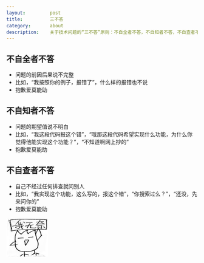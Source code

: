 ```yaml
---
layout:         post
title:          三不答
category:       about
description:    关于技术问题的“三不答”原则：不自全者不答，不自知者不答，不自查者不答
---
```


## 不自全者不答

- 问题的前因后果说不完整
- 比如，“我按照你的例子，报错了”，什么样的报错也不说
- 抱歉爱莫能助

## 不自知者不答

- 问题的期望值说不明白
- 比如，“我这段代码报这个错”，“哦那这段代码希望实现什么功能，为什么你觉得他能实现这个功能？”，“不知道啊网上抄的”
- 抱歉爱莫能助

## 不自查者不答

- 自己不经过任何排查就问别人
- 比如，“我实现这个功能，这么写的，报这个错”，“你搜索过么？”，“还没，先来问你的”
- 抱歉爱莫能助

![noidea.jpeg](/images/weblink/ccaf3ad153624ebcbf7551eabb955404-noidea.jpeg)
